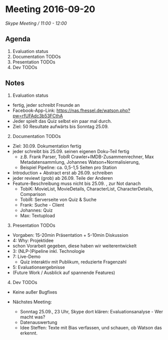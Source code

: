 # Meeting 2016-09-20
*Skype Meeting / 11:00 - 12:00*

## Agenda
1. Evaluation status
2. Documentation TODOs
3. Presentation TODOs
4. Dev TODOs

## Notes
1. Evaluation status
  * fertig, jeder schreibt Freunde an
  * Facebook-App-Link: https://nas.fhessel.de/watson.php?pw=rfUFAdc3b53FCthA
  * Jeder spielt das Quiz selbst ein paar mal durch.
  * Ziel: 50 Resultate aufwärts bis Sonntag 25.09.
2. Documentation TODOs
  * Ziel: 30.09. Dokumentation fertig
  * jeder schreibt bis 25.09. seinen eigenen Doku-Teil fertig
    * z.B. Frank Parser, TobiR Crawler+IMDB-Zusammenrechner, Max Metadatensammlung, Johannes Watson+Normalisierung, 
    * Beispiel Pipeline: ca. 0,5-1,5 Seiten pro Station
  * Introduction + Abstract erst ab 26.09. schreiben
  * jeder reviewt (grob) ab 26.09. Teile der Anderen
  * Feature-Beschreibung muss nicht bis 25.09. , zur Not danach
    * TobiK: MovieList, MovieDetails, CharacterList, CharacterDetails, Comparison
    * TobiR: Serverseite von Quiz & Suche
    * Frank: Suche - Client
    * Johannes: Quiz
    * Max: Textupload
3. Presentation TODOs
  * Vorgaben: 15-20min Präsentation + 5-10min Diskussion
  * 4: Why: Projektidee
  * schon Vorarbeit gegeben, diese haben wir weiterentwickelt
  * 3: (NLP-)Pipeline inkl. Technologie
  * 7: Live-Demo
    * Quiz interaktiv mit Publikum, reduzierte Fragenzahl
  * 5: Evaluationsergebnisse
  * (Future Work / Ausblick auf spannende Features)
4. Dev TODOs
  * Keine außer Bugfixes
 
* Nächstes Meeting:
  * Sonntag 25.09., 23 Uhr, Skype dort klären: Evaluationsanalyse - Wer macht was?
  * Datenauswertung
  * Idee Steffen: Texte mit Bias verfassen, und schauen, ob Watson das erkennt.

